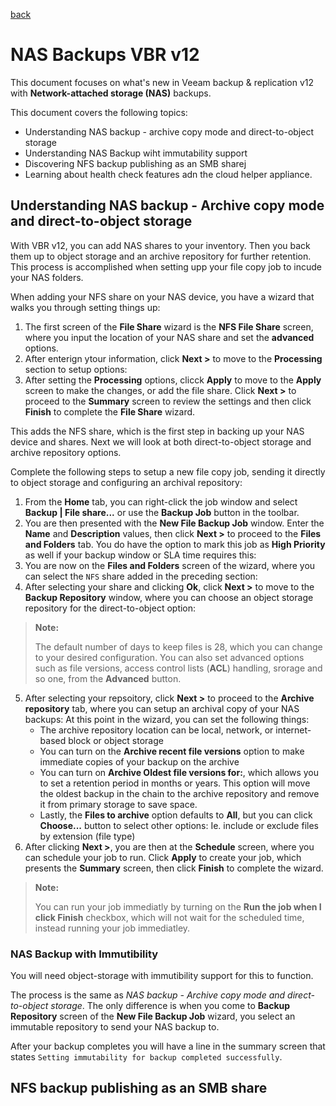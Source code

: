 [back](./README.md)

# NAS Backups VBR v12

This document focuses on what's new in Veeam backup & replication v12 with **Network-attached storage (NAS)** backups. 

This document covers the following topics: 
- Understanding NAS backup - archive copy mode and direct-to-object storage
- Understanding NAS Backup wiht immutability support
- Discovering NFS backup publishing as an SMB sharej
- Learning about health check features adn the cloud helper appliance.

## Understanding NAS backup - Archive copy mode and direct-to-object storage

With VBR v12, you can add NAS shares to your inventory. Then you back them up to object storage and an archive repository for further retention. This process is accomplished when setting upp your file copy job to incude your NAS folders. 

When adding your NFS share on your NAS device, you have a wizard that walks you through setting things up: 

1. The first screen of the **File Share** wizard is the **NFS File Share** screen, where you input the location of your NAS share and set the **advanced** options. 
2. After enterign ytour information, click **Next >** to move to the **Processing** section to setup options: 
3. After setting the **Processing** options, clicck **Apply** to move to the **Apply** screen to make the changes, or add the file share. Click **Next >** to proceed to the **Summary** screen to review the settings and then click **Finish** to complete the **File Share** wizard. 

This adds the NFS share, which is the first step in backing up your NAS device and shares. Next we will look at both direct-to-object storage and archive repository options.

Complete the following steps to setup a new file copy job, sending it directly to object storage and configuring an archival repository: 
1. From the **Home** tab, you can right-click the job window and select **Backup | File share...** or use the **Backup Job** button in the toolbar.
2. You are then presented with the **New File Backup Job** window. Enter the **Name** and **Description** values, then click **Next >** to proceed to the **Files and Folders** tab. You do have the option to mark this job as **High Priority** as well if your backup window or SLA time requires this: 
3. You are now on the **Files and Folders** screen of the wizard, where you can select the `NFS` share added in the preceding section: 
4. After selecting your share and clicking **Ok**, click **Next >** to move to the **Backup Repository** window, where you can choose an object storage repository for the direct-to-object option: 
> **Note:**
>
> The default number of days to keep files is 28, which you can change to your desired configuration. You can also set advanced options such as file versions, access control lists (**ACL**) handling, srorage and so one, from the **Advanced** button. 

5. After selecting your repsoitory, click **Next >** to proceed to the **Archive repository** tab, where you can setup an archival copy of your NAS backups: At this point in the wizard, you can set the following things: 
   - The archive repository location can be local, network, or internet-based block or object storage
   - You can turn on the **Archive recent file versions** option to make immediate copies of your backup on the archive
   - You can turn on **Archive Oldest file versions for:**, which allows you to set a retention period in months or years. This option will move the oldest backup in the chain to the archive repository and remove it from primary storage to save space. 
   - Lastly, the **Files to archive** option defaults to **All**, but you can click **Choose...** button to select other options: Ie. include or exclude files by extension (file type)
6. After clicking **Next >**, you are then at the **Schedule** screen, where you can schedule your job to run. Click **Apply** to create your job, which presents the **Summary** screen, then click **Finish** to complete the wizard. 
> **Note:**
>
> You can run your job immediatly by turning on the **Run the job when I click Finish** checkbox, which will not wait for the scheduled time, instead running your job immediatley. 

### NAS Backup with Immutibility 

You will need object-storage with immutibility support for this to function. 

The process is the same as *NAS backup - Archive copy mode and direct-to-object storage*. The only difference is when you come to **Backup Repository** screen of the **New File Backup Job** wizard, you select an immutable repository to send your NAS backup to. 

After your backup completes you will have a line in the summary screen that states `Setting immutability for backup completed successfully`. 

## NFS backup publishing as an SMB share

